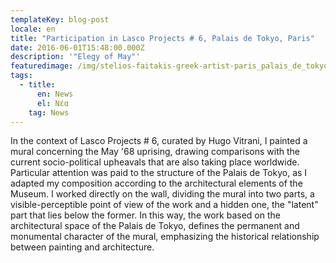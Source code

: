 ```yaml
---
templateKey: blog-post
locale: en
title: "Participation in Lasco Projects # 6, Palais de Tokyo, Paris"
date: 2016-06-01T15:48:00.000Z
description: '"Elegy of May"'
featuredimage: /img/stelios-faitakis-greek-artist-paris_palais_de_tokyo_2016_photo-aurelien-mole_part1.jpg
tags:
  - title:
      en: News
      el: Νέα
    tag: News
---
```

In the context of Lasco Projects # 6, curated by Hugo Vitrani, I painted a mural concerning the May '68 uprising, drawing comparisons with the current socio-political upheavals that are also taking place worldwide. Particular attention was paid to the structure of the Palais de Tokyo, as I adapted my composition according to the architectural elements of the Museum. I worked directly on the wall, dividing the mural into two parts, a visible-perceptible point of view of the work and a hidden one, the "latent" part that lies below the former. In this way, the work based on the architectural space of the Palais de Tokyo, defines the permanent and monumental character of the mural, emphasizing the historical relationship between painting and architecture.